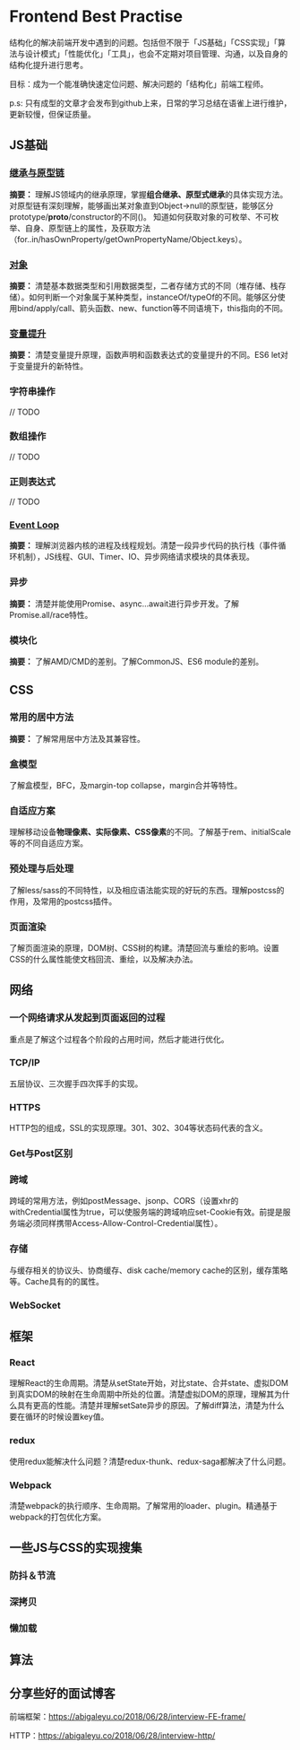 # Frontend Best Practise
结构化的解决前端开发中遇到的问题。包括但不限于「JS基础」「CSS实现」「算法与设计模式」「性能优化」「工具」，也会不定期对项目管理、沟通，以及自身的结构化提升进行思考。

目标：成为一个能准确快速定位问题、解决问题的「结构化」前端工程师。

p.s: 只有成型的文章才会发布到github上来，日常的学习总结在语雀上进行维护，更新较慢，但保证质量。

## JS基础
### [继承与原型链](https://github.com/panshiyao/Frontend-Best-Practise/issues/1)
**摘要：**
理解JS领域内的继承原理，掌握**组合继承、原型式继承**的具体实现方法。
对原型链有深刻理解，能够画出某对象直到Object->null的原型链，能够区分prototype/__proto__/constructor的不同()。
知道如何获取对象的可枚举、不可枚举、自身、原型链上的属性，及获取方法（for..in/hasOwnProperty/getOwnPropertyName/Object.keys）。

### [对象](https://segmentfault.com/a/1190000006752076)
**摘要：**
清楚基本数据类型和引用数据类型，二者存储方式的不同（堆存储、栈存储）。如何判断一个对象属于某种类型，instanceOf/typeOf的不同。能够区分使用bind/apply/call、箭头函数、new、function等不同语境下，this指向的不同。

### [变量提升](https://github.com/creeperyang/blog/issues/16)
**摘要：**
清楚变量提升原理，函数声明和函数表达式的变量提升的不同。ES6 let对于变量提升的新特性。

### 字符串操作
// TODO

### 数组操作
// TODO
### 正则表达式
// TODO

### [Event Loop](https://segmentfault.com/a/1190000011198232)
**摘要：**
理解浏览器内核的进程及线程规划。清楚一段异步代码的执行栈（事件循环机制），JS线程、GUI、Timer、IO、异步网络请求模块的具体表现。

### 异步
**摘要：**
清楚并能使用Promise、async...await进行异步开发。了解Promise.all/race特性。

### 模块化
**摘要：**
了解AMD/CMD的差别。了解CommonJS、ES6 module的差别。

## CSS
### 常用的居中方法
**摘要：**
了解常用居中方法及其兼容性。
### 盒模型
了解盒模型，BFC，及margin-top collapse，margin合并等特性。
### 自适应方案
理解移动设备**物理像素、实际像素、CSS像素**的不同。了解基于rem、initialScale等的不同自适应方案。
### 预处理与后处理
了解less/sass的不同特性，以及相应语法能实现的好玩的东西。理解postcss的作用，及常用的postcss插件。
### 页面渲染
了解页面渲染的原理，DOM树、CSS树的构建。清楚回流与重绘的影响。设置CSS的什么属性能使文档回流、重绘，以及解决办法。

## 网络
### 一个网络请求从发起到页面返回的过程
重点是了解这个过程各个阶段的占用时间，然后才能进行优化。
### TCP/IP
五层协议、三次握手四次挥手的实现。
### HTTPS
HTTP包的组成，SSL的实现原理。301、302、304等状态码代表的含义。
### Get与Post区别
### 跨域
跨域的常用方法，例如postMessage、jsonp、CORS（设置xhr的withCredential属性为true，可以使服务端的跨域响应set-Cookie有效。前提是服务端必须同样携带Access-Allow-Control-Credential属性）。
### 存储
与缓存相关的协议头、协商缓存、disk cache/memory cache的区别，缓存策略等。Cache具有的的属性。
### WebSocket


## 框架
### React
理解React的生命周期。清楚从setState开始，对比state、合并state、虚拟DOM到真实DOM的映射在生命周期中所处的位置。清楚虚拟DOM的原理，理解其为什么具有更高的性能。清楚并理解setSate异步的原因。了解diff算法，清楚为什么要在循环的时候设置key值。

### redux
使用redux能解决什么问题？清楚redux-thunk、redux-saga都解决了什么问题。

### Webpack
清楚webpack的执行顺序、生命周期。了解常用的loader、plugin。精通基于webpack的打包优化方案。


## 一些JS与CSS的实现搜集
### 防抖＆节流
### 深拷贝
### 懒加载

## 算法

## 分享些好的面试博客
前端框架：https://abigaleyu.co/2018/06/28/interview-FE-frame/

HTTP：https://abigaleyu.co/2018/06/28/interview-http/
